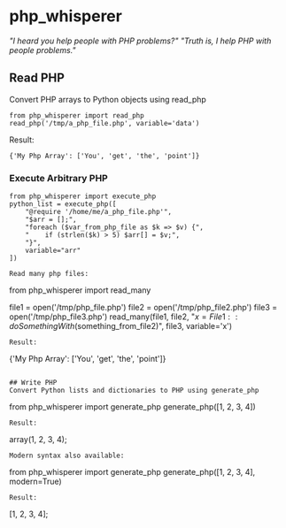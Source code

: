 # php_whisperer
*"I heard you help people with PHP problems?" "Truth is, I help PHP with people problems."*

## Read PHP
Convert PHP arrays to Python objects using read_php

```
from php_whisperer import read_php
read_php('/tmp/a_php_file.php', variable='data')
```
Result:
```
{'My Php Array': ['You', 'get', 'the', 'point']}
```
### Execute Arbitrary PHP
```
from php_whisperer import execute_php
python_list = execute_php([
    "@require '/home/me/a_php_file.php'",
    "$arr = [];",
    "foreach ($var_from_php_file as $k => $v) {",
    "    if (strlen($k) > 5) $arr[] = $v;",
    "}",
    variable="arr"
])
```

```
Read many php files:
```
from php_whisperer import read_many

file1 = open('/tmp/php_file.php')
file2 = open('/tmp/php_file2.php')
file3 = open('/tmp/php_file3.php')
read_many(file1, file2, "$x = File1::doSomethingWith($something_from_file2)", file3, variable='x')
```
Result:
```
{'My Php Array': ['You', 'get', 'the', 'point']}
```

## Write PHP
Convert Python lists and dictionaries to PHP using generate_php

```
from php_whisperer import generate_php
generate_php([1, 2, 3, 4])
```
Result:
```
array(1, 2, 3, 4);
```
Modern syntax also available:
```
from php_whisperer import generate_php
generate_php([1, 2, 3, 4], modern=True)
```
Result:
```
[1, 2, 3, 4];
```
